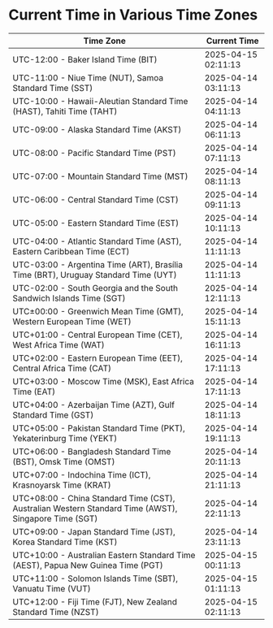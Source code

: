 # Current Time in Various Time Zones

| Time Zone | Current Time |
|-----------|--------------|
| UTC-12:00 - Baker Island Time (BIT) | 2025-04-15 02:11:13 |
| UTC-11:00 - Niue Time (NUT), Samoa Standard Time (SST) | 2025-04-14 03:11:13 |
| UTC-10:00 - Hawaii-Aleutian Standard Time (HAST), Tahiti Time (TAHT) | 2025-04-14 04:11:13 |
| UTC-09:00 - Alaska Standard Time (AKST) | 2025-04-14 06:11:13 |
| UTC-08:00 - Pacific Standard Time (PST) | 2025-04-14 07:11:13 |
| UTC-07:00 - Mountain Standard Time (MST) | 2025-04-14 08:11:13 |
| UTC-06:00 - Central Standard Time (CST) | 2025-04-14 09:11:13 |
| UTC-05:00 - Eastern Standard Time (EST) | 2025-04-14 10:11:13 |
| UTC-04:00 - Atlantic Standard Time (AST), Eastern Caribbean Time (ECT) | 2025-04-14 11:11:13 |
| UTC-03:00 - Argentina Time (ART), Brasília Time (BRT), Uruguay Standard Time (UYT) | 2025-04-14 11:11:13 |
| UTC-02:00 - South Georgia and the South Sandwich Islands Time (SGT) | 2025-04-14 12:11:13 |
| UTC±00:00 - Greenwich Mean Time (GMT), Western European Time (WET) | 2025-04-14 15:11:13 |
| UTC+01:00 - Central European Time (CET), West Africa Time (WAT) | 2025-04-14 16:11:13 |
| UTC+02:00 - Eastern European Time (EET), Central Africa Time (CAT) | 2025-04-14 17:11:13 |
| UTC+03:00 - Moscow Time (MSK), East Africa Time (EAT) | 2025-04-14 17:11:13 |
| UTC+04:00 - Azerbaijan Time (AZT), Gulf Standard Time (GST) | 2025-04-14 18:11:13 |
| UTC+05:00 - Pakistan Standard Time (PKT), Yekaterinburg Time (YEKT) | 2025-04-14 19:11:13 |
| UTC+06:00 - Bangladesh Standard Time (BST), Omsk Time (OMST) | 2025-04-14 20:11:13 |
| UTC+07:00 - Indochina Time (ICT), Krasnoyarsk Time (KRAT) | 2025-04-14 21:11:13 |
| UTC+08:00 - China Standard Time (CST), Australian Western Standard Time (AWST), Singapore Time (SGT) | 2025-04-14 22:11:13 |
| UTC+09:00 - Japan Standard Time (JST), Korea Standard Time (KST) | 2025-04-14 23:11:13 |
| UTC+10:00 - Australian Eastern Standard Time (AEST), Papua New Guinea Time (PGT) | 2025-04-15 00:11:13 |
| UTC+11:00 - Solomon Islands Time (SBT), Vanuatu Time (VUT) | 2025-04-15 01:11:13 |
| UTC+12:00 - Fiji Time (FJT), New Zealand Standard Time (NZST) | 2025-04-15 02:11:13 |
